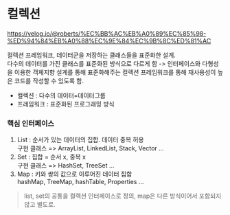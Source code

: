 # 컬렉션

https://velog.io/@roberts/%EC%BB%AC%EB%A0%89%EC%85%98-%ED%94%84%EB%A0%88%EC%9E%84%EC%9B%8C%ED%81%AC

컬렉션 프레임워크, 데이터군을 저장하는 클래스들을 표준화한 설계.
<br> 다수의 데이터를 가진 클래스를 표준화된 방식으로 다르게 함 -> 인터페이스와 다형성을 이용한 객체지향 설계를 통해 표준화해주는 컬렉션 프레임워크를 통해 재사용성이 높은 코드를 작성할 수 있도록 함.

* 컬렉션 : 다수의 데이터=데이터그룹
* 프레임워크 : 표준화된 프로그래밍 방식

### 핵심 인터페이스 
1. List : 순서가 있는 데이터의 집합. 데이터 중복 허용
<br>구현 클래스 => ArrayList, LinkedList, Stack, Vector ...
2. Set : 집합 = 순서 x, 중복 x
<br>구현 클래스 => HashSet, TreeSet ...
3. Map : 키와 쌍의 값으로 이루어진 데이터 집합
<br>hashMap, TreeMap, hashTable, Properties ...

> list, set의 공통을 컬렉션 인터페이스로 정의, map은 다른 방식이어서 포함되지 않고 별도로.


